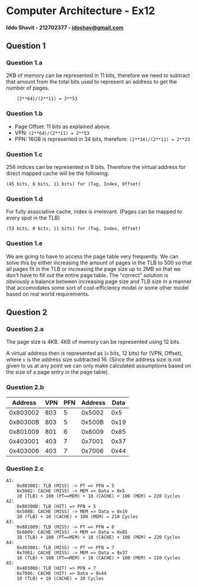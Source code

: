 # Computer Architecture - Ex12
#### Iddo Shavit - 212702377 - idoshav@gmail.com

## Question 1
### Question 1.a
2KB of memory can be represented in 11 bits, therefore we need to subtract that amount from the total bits used to represent an address to get the number of pages.
```
	(2**64)/(2**11) = 2**53
```
### Question 1.b
- Page Offset: 11 bits as explained above.
- VPN: ```(2**64)/(2**11) = 2**53```
- PPN: 16GB is represented in 34 bits, therefore: ```(2**34)/(2**11) = 2**23```

### Question 1.c
256 indices can be represented in 8 bits. Therefore the virtual address for direct mapped cache will be the following:
```
(45 bits, 8 bits, 11 bits) for (Tag, Index, Offset)
```

### Question 1.d
For fully associative cache, index is irrelevant. (Pages can be mapped to every spot in the TLB)
```
(53 bits, 0 bits, 11 bits) for (Tag, Index, Offset)
```

### Question 1.e
We are going to have to access the page table very frequently. We can solve this by either increasing the amount of pages in the TLB to 500 so that all pages fit in the TLB or increasing the page size up to 2MB so that we don't have to fill out the entire page table. The "correct" solution is obviously a balance between increasing page size and TLB size in a manner that accomodates some sort of cost-efficiency model or some other model based on real world requirements.

## Question 2
### Question 2.a
The page size is 4KB. 4KB of memory can be represented using 12 bits.

A virtual address then is represented as (`x` bits, 12 bits) for (VPN, Offset),
where `x` is the address size subtracted 16. (Since the address size is not given to us at any point we can only make calculated assumptions based on the size of a page entry in the page table).

### Question 2.b
| Address | VPN | PFN | Address | Data |
|-----------|-----|-----|-----------|--------|
| 0x803002  | 803 | 5   | 0x5002    | 0x5    |
| 0x80300B  | 803 | 5   | 0x500B    | 0x19   |
| 0x801009  | 801 | 6   | 0x6009    | 0x85   |
| 0x403001  | 403 | 7   | 0x7001    | 0x37   |
| 0x403006  | 403 | 7   | 0x7006    | 0x44   |

### Question 2.c
```
A1:
	0x803002: TLB (MISS) -> PT => PFN = 5
	0x5002: CACHE (MISS) -> MEM => Data = 0x5
	10 (TLB) + 100 (PT==MEM) + 10 (CACHE) + 100 (MEM) = 220 Cycles
A2:
	0x80300B: TLB (HIT) => PFN = 5
	0x500B: CACHE (MISS) -> MEM => Data = 0x19
	10 (TLB) + 10 (CACHE) + 100 (MEM) = 210 Cycles
A3:
	0x801009: TLB (MISS) -> PT => PFN = 6
	0x6009: CACHE (MISS) -> MEM => Data = 0x85
	10 (TLB) + 100 (PT==MEM) + 10 (CACHE) + 100 (MEM) = 220 Cycles
A4:
	0x403001: TLB (MISS) -> PT => PFN = 7
	0x7001: CACHE (MISS) -> MEM => Data = 0x37
	10 (TLB) + 100 (PT==MEM) + 10 (CACHE) + 100 (MEM) = 220 Cycles
A5:
	0x403006: TLB (HIT) => PFN = 7
	0x7006: CACHE (HIT) => Data = 0x44
	10 (TLB) + 10 (CACHE) = 20 Cycles
```
